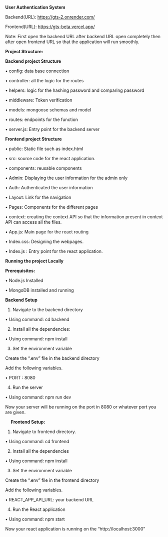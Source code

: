 **User Authentication System**

Backend(URL): https://gts-2.onrender.com/

Frontend(URL): https://gts-beta.vercel.app/


Note: First open the backend URL after backend URL open completely then after open frontend URL so that the application will run smoothly.

**Project Structure:** 

**Backend project Structure**

•	config: data base connection

•	controller: all the logic for the routes

•	helpers: logic for the hashing password and comparing password

•	middleware: Token verification

•	models: mongoose schemas and model

•	routes: endpoints for the function

•	server.js: Entry point for the backend server


**Frontend project Structure**

•	public: Static file such as index.html

•	src: source code for the react application.

•	components: reusable components 

•	Admin: Displaying the user information for the admin only

•	Auth:  Authenticated the user information

•	Layout: Link for the navigation

•	Pages: Components for the different pages

•	context: creating the context API so that the information present in context API can access all the files.

•	App.js: Main page for the react routing 

•	Index.css: Designing the webpages.

•	Index.js : Entry point for the react application.


**Running the project Locally**

**Prerequisites:**

•	Node.js Installed

•	MongoDB installed and running


**Backend Setup**
1. Navigate to the backend directory
   
•	Using command: cd backend

2.  Install all the dependencies:
   
•	Using command: npm install

3. Set the environment variable
   
Create the “.env” file in the backend directory

Add the following variables.

•	PORT : 8080

4. Run the server
   
•	Using command: npm run dev

Now your server will be running on the port in 8080 or whatever port you are given.

 
**Frontend Setup:**

1. Navigate to frontend directory.
   
•	Using command: cd frontend

2. Install all the dependencies
   
•	Using command: npm install

3. Set the environment variable
   
Create the “.env” file in the frontend directory

Add the following variables.

•	REACT_APP_API_URL: your backend URL

4. Run the React application
   
•	Using command: npm start

Now your react application is running on the “http://localhost:3000”
